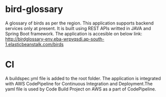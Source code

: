 # bird-glossary
A glossary of birds as per the region. 
This application supports backend services only at present. It is built using REST APIs writted in JAVA and Spring Boot framework.
The application is accesible on below link: 
http://birdglossary-env.eba-wrpvqsdi.ap-south-1.elasticbeanstalk.com/birds

# CI 
A buildspec.yml file is added to the root folder. The application is integrated with AWS CodePipeline for Continuous Integration and Deployment.The yaml file is used by Code Build Project on AWS as a part of CodePipeline.



